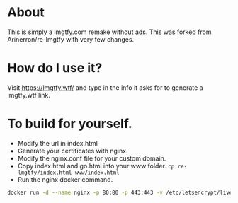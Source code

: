 # About
This is simply a lmgtfy.com remake without ads. This was forked from Arinerron/re-lmgtfy with very few changes.

# How do I use it?
Visit https://lmgtfy.wtf/ and type in the info it asks for to generate a lmgtfy.wtf link.

# To build for yourself.
- Modify the url in index.html
- Generate your certificates with nginx.
- Modify the nginx.conf file for your custom domain.
- Copy index.html and go.html into your www folder. `cp re-lmgtfy/index.html www/index.html`
- Run the nginx docker command.

```bash
docker run -d --name nginx -p 80:80 -p 443:443 -v /etc/letsencrypt/live/lmgtfy.wtf/:/certs/ -v /root/re-lmgtfy/html/:/www/ -v /root/re-lmgtfy/nginx.conf:/etc/nginx/nginx.conf nginx
```